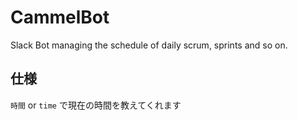 # CammelBot
Slack Bot managing the schedule of daily scrum, sprints and so on.

## 仕様
`時間` or `time` で現在の時間を教えてくれます
